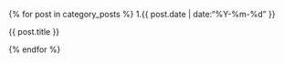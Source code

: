 {% for post in category\_posts %}
1.{{ post.date | date:“%Y-%m-%d” }}

{{ post.title }}

{% endfor %}
